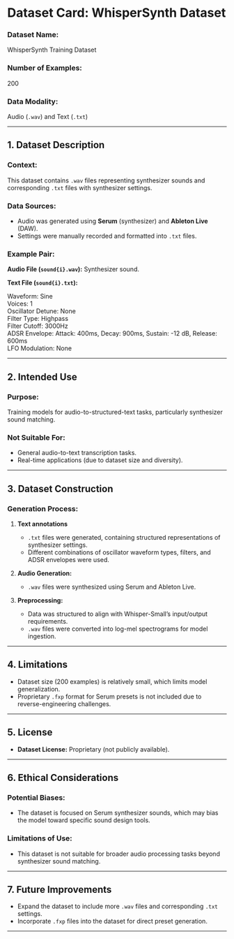 # **Dataset Card: WhisperSynth Dataset**

### **Dataset Name:** 
WhisperSynth Training Dataset

### **Number of Examples:** 
200

### **Data Modality:** 
Audio (`.wav`) and Text (`.txt`)

---

## **1. Dataset Description**
### **Context:**  
This dataset contains `.wav` files representing synthesizer sounds and corresponding `.txt` files with synthesizer settings.  

### **Data Sources:**  
- Audio was generated using **Serum** (synthesizer) and **Ableton Live** (DAW).  
- Settings were manually recorded and formatted into `.txt` files.  

### **Example Pair:**  
**Audio File (`sound{i}.wav`):** Synthesizer sound.  

**Text File (`sound{i}.txt`):**  

Waveform: Sine  
Voices: 1  
Oscillator Detune: None  
Filter Type: Highpass  
Filter Cutoff: 3000Hz  
ADSR Envelope:  Attack: 400ms,  Decay: 900ms,  Sustain: -12 dB,  Release: 600ms  
LFO Modulation: None

---

## **2. Intended Use**
### **Purpose:**  
Training models for audio-to-structured-text tasks, particularly synthesizer sound matching.  

### **Not Suitable For:**  
- General audio-to-text transcription tasks.  
- Real-time applications (due to dataset size and diversity).  

---

## **3. Dataset Construction**
### **Generation Process:**  

1. **Text annotations**
   - `.txt` files were generated, containing structured representations of synthesizer settings.
   - Different combinations of oscillator waveform types, filters, and ADSR envelopes were used.

2. **Audio Generation:**  
   - `.wav` files were synthesized using Serum and Ableton Live.  
     
3. **Preprocessing:**  
   - Data was structured to align with Whisper-Small’s input/output requirements.  
   - `.wav` files were converted into log-mel spectrograms for model ingestion.  

---

## **4. Limitations**
- Dataset size (200 examples) is relatively small, which limits model generalization.  
- Proprietary `.fxp` format for Serum presets is not included due to reverse-engineering challenges.  

---

## **5. License**
- **Dataset License:** Proprietary (not publicly available).  

---

## **6. Ethical Considerations**
### **Potential Biases:**  
- The dataset is focused on Serum synthesizer sounds, which may bias the model toward specific sound design tools.  

### **Limitations of Use:**  
- This dataset is not suitable for broader audio processing tasks beyond synthesizer sound matching.  

---

## **7. Future Improvements**
- Expand the dataset to include more `.wav` files and corresponding `.txt` settings.  
- Incorporate `.fxp` files into the dataset for direct preset generation.  

---
